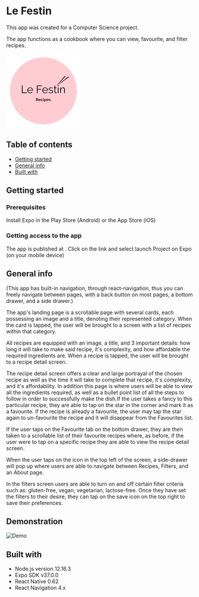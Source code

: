 # Le Festin
This app was created for a Computer Science project. 

The app functions as a cookbook where you can view, favourite, and filter recipes.

![Logo](./Images/logo.png)

## Table of contents
* [Getting started](#getting-started)
* [General info](#general-info)
* [Built with](#built-with)

## Getting started

### Prerequisites

Install Expo in the Play Store (Android) or the App Store (iOS)

### Getting access to the app

The app is published at . Click on the link and select launch Project on Expo (on your mobile device)

## General info
(This app has built-in navigation, through react-navigation, thus you can freely navigate between pages, with a back button on most pages, a bottom drawer, and a side drawer.)

The app's landing page is a scrollable page with several cards, each possessing an image and a title, denoting their represented category. When the card is tapped, the user will be brought to a screen with a list of recipes within that category.

All recipes are equipped with an image, a title, and 3 important details: how long it will take to make said recipe, it's complexity, and how affordable the required ingredients are. When a recipe is tapped, the user will be brought to a recipe detail screen.

The recipe detail screen offers a clear and large portrayal of the chosen recipe as well as the time it will take to complete that recipe, it's complexity, and it's affordability. In addition this page is where users will be able to view all the ingredients required, as well as a bullet point list of all the steps to follow in order to successfully make the dish.If the user takes a fancy to this particular recipe, they are able to tap on the star in the corner and mark it as a favourite. If the recipe is already a favourite, the user may tap the star again to un-favourite the recipe and it will disappear from the Favourites list.

If the user taps on the Favourite tab on the bottom drawer, they are then taken to a scrollable list of their favourite recipes where, as before, if the user were to tap on a specific recipe they are able to view the recipe detail screen.

When the user taps on the icon in the top left of the screen, a side-drawer will pop up where users are able to navigate between Recipes, Filters, and an About page.

In the filters screen users are able to turn on and off certain filter criteria such as: gluten-free, vegan, vegetarian, lactose-free. Once they have set the filters to their desire, they can tap on the save icon on the top right to save their preferences.

## Demonstration

![Demo](./video/demonstration.gif)

## Built with
* Node.js version 12.16.3
* Expo SDK v37.0.0
* React Native 0.62
* React Navigation 4.x
